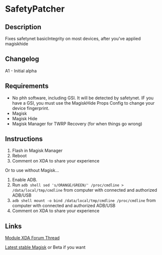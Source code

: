 # **SafetyPatcher**
## Description
Fixes safetynet basicIntegrity on most devices, after you've applied magiskhide
## Changelog
A1 - Initial alpha
## Requirements
- No phh software, including GSI. It will be detected by safetynet. IF you have a GSI, you must use the MagiskHide Props Config to change your device fingerprint.
- Magisk
- Magisk Hide
- Magisk Manager for TWRP Recovery (for when things go wrong)
## Instructions
1. Flash in Magisk Manager
2. Reboot
3. Comment on XDA to share your experience

Or to use without Magisk...

1. Enable ADB.
3. Run `adb shell sed 's/ORANGE/GREEN/' /proc/cmdline > /data/local/tmp/cmdline` from computer with connected and authorized ADB/USB
4. `adb shell mount -o bind /data/local/tmp/cmdline /proc/cmdline` from computer with connected and authorized ADB/USB
5. Comment on XDA to share your experience
## Links
[Module XDA Forum Thread](https://forum.xda-developers.com/apps/magisk/module-safetypatcher-t3809879 "Module official XDA thread")

[Latest stable Magisk](http://www.tiny.cc/latestmagisk) or Beta if you want
